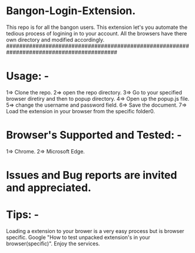 # Bangon-Login-Extension.
This repo is for all the bangon users. This extension let's you automate the tedious process of logining in to your account.
All the browsers have there own directory and modified accordingly. 
##########################################################################################
# Usage: - 
  1=> Clone the repo.
  2=> open the repo directory.
  3=> Go to your specified browser diretiry and then to popup directory.
  4=> Open up the popup.js file.
  5=> change the username and password field.
  6=> Save the document.
  7=> Load the extension in your browser from the specific folder0.
  
# Browser's Supported and Tested: -
   1=> Chrome.
   2=> Microsoft Edge.
 
# Issues and Bug reports are invited and appreciated.

# Tips: -

Loading a extension to your brower is a very easy process but is browser specific.
Google "How to test unpacked extension's in your browser(specific)".
Enjoy the services.
